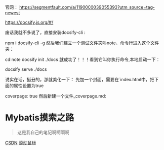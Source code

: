 官网：
https://segmentfault.com/a/1190000039055393?utm_source=tag-newest

https://docsify.js.org/#/

废话我就不多说了，直接安装docsify-cli :

npm i docsify-cli -g
然后我们建立一个测试文件夹叫note，命令行进入这个文件夹：

cd note
docsify init ./docs
就成功了！！！看到它叫你执行命令,本地启动一下：

docsify serve ./docs


说实在话，挺丑的，那就美化一下：
先加一个封面，需要在`index.html中，把下面的属性设置为true

coverpage: true
然后新建一个文件_coverpage.md:

# Mybatis摸索之路


> 这是我自己的笔记啊啊啊啊

[CSDN](https://blog.csdn.net/Aphysia)
[滚动鼠标](#introduction)

